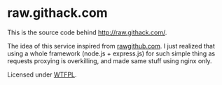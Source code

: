 raw.githack.com
===============

This is the source code behind <http://raw.githack.com/>.

The idea of this service inspired from [rawgithub.com](http://rawgithub.com/).
I just realized that using a whole framework (node.js + express.js) for such
simple thing as requests proxying is overkilling, and made same stuff using
nginx only.

Licensed under [WTFPL](http://www.wtfpl.net/).
